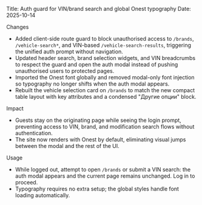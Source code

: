 Title: Auth guard for VIN/brand search and global Onest typography
Date: 2025-10-14

Changes
- Added client-side route guard to block unauthorised access to `/brands`, `/vehicle-search*`, and VIN-based `/vehicle-search-results`, triggering the unified auth prompt without navigation.
- Updated header search, brand selection widgets, and VIN breadcrumbs to respect the guard and open the auth modal instead of pushing unauthorised users to protected pages.
- Imported the Onest font globally and removed modal-only font injection so typography no longer shifts when the auth modal appears.
- Rebuilt the vehicle selection card on `/brands` to match the new compact table layout with key attributes and a condensed "Другие опции" block.

Impact
- Guests stay on the originating page while seeing the login prompt, preventing access to VIN, brand, and modification search flows without authentication.
- The site now renders with Onest by default, eliminating visual jumps between the modal and the rest of the UI.

Usage
- While logged out, attempt to open `/brands` or submit a VIN search: the auth modal appears and the current page remains unchanged. Log in to proceed.
- Typography requires no extra setup; the global styles handle font loading automatically.
